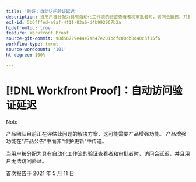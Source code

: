 ```yaml
---
title: '验证：自动访问验证延迟'
description: 当用户被分配为具有自动化工作流的验证查看者和审批者时，访问会延迟，并且用户无法访问验证。
exl-id: 5b6fffed-a9af-4f1f-83a6-d4b992067b3a
hidefromtoc: true
feature: Workfront Proof
source-git-commit: 98d56729e44e7ab47e201bdfc00db8d40c5f15f6
workflow-type: tm+mt
source-wordcount: '101'
ht-degree: 100%

---
```


# [!DNL Workfront Proof]：自动访问验证延迟

<!--Converted to story-->

>[!NOTE]
>
>产品团队目前正在评估此问题的解决方案，这可能需要产品增强功能。 产品增强功能在“产品公告”中而非“维护更新”中传送。

当用户被分配为具有自动化工作流的验证查看者和审批者时，访问会延迟，并且用户无法访问验证。

首次报告于 2021 年 5 月 11 日
